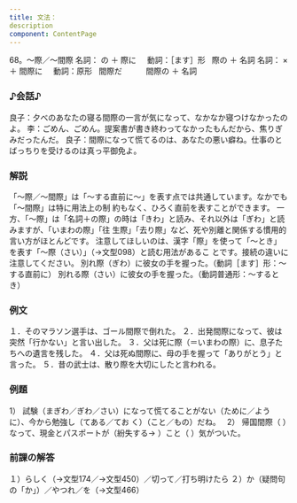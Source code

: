 ```yaml
---
title: 文法：
description
component: ContentPage
---
```



68。～際／～間際
名詞： の ＋ 際に    
動詞：［ます］形   際の ＋ 名詞
名詞： × ＋ 間際に    
動詞：原形   間際だ    
      間際の ＋ 名詞
### ♪会話♪
良子：夕べのあなたの寝る間際の一言が気になって、なかなか寝つけなかったのよ。
李：ごめん、ごめん。提案書が書き終わってなかったもんだから、焦りぎみだったんだ。
良子：間際になって慌てるのは、あなたの悪い癖ね。仕事のとばっちりを受けるのは真っ平御免よ。
### 解説
「～際／～間際」は「～する直前に～」を表す点では共通しています。なかでも「～間際」は特に用法上の制 約もなく、ひろく直前を表すことができます。
一方、「～際」は「名詞＋の際」の時は「きわ」と読み、それ以外は「ぎわ」と読みますが、「いまわの際」「往 生際」「去り際」など、死や別離と関係する慣用的言い方がほとんどです。
注意してほしいのは、漢字「際」を使って「～とき」を表す「～際（さい）」（→文型098）と読む用法があるこ とです。接続の違いに注意してください。
別れ際（ぎわ）に彼女の手を握った。（動詞［ます］形：～する直前に） 別れる際（さい）に彼女の手を握った。（動詞普通形：～するとき）
### 例文
１．そのマラソン選手は、ゴール間際で倒れた。
２．出発間際になって、彼は突然「行かない」と言い出した。
３．父は死に際（＝いまわの際）に、息子たちへの遺言を残した。
４．父は死ぬ間際に、母の手を握って「ありがとう」と言った。
５．昔の武士は、散り際を大切にしたと言われる。
### 例題
1） 試験（まぎわ／ぎわ／さい）になって慌てることがない（ために／ように）、今から勉強し（てある／てお
く）（こと／もの）だね。  
2） 帰国間際（ ）なって、現金とパスポートが（紛失する→ ）こと（ ）気がついた。
### 前課の解答
１）らしく（→文型174／→文型450）／切って／打ち明けたら
２）か（疑問句の「か」）／やつれ／を（→文型466）

